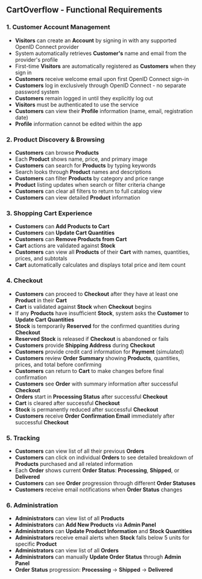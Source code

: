 
## CartOverflow - Functional Requirements

### 1. Customer Account Management
- **Visitors** can create an **Account** by signing in with any supported OpenID Connect provider
- System automatically retrieves **Customer's** name and email from the provider's profile
- First-time **Visitors** are automatically registered as **Customers** when they sign in
- **Customers** receive welcome email upon first OpenID Connect sign-in
- **Customers** log in exclusively through OpenID Connect - no separate password system
- **Customers** remain logged in until they explicitly log out
- **Visitors** must be authenticated to use the service
- **Customers** can view their **Profile** information (name, email, registration date)
- **Profile** information cannot be edited within the app

### 2. Product Discovery & Browsing
- **Customers** can browse **Products**
- Each **Product** shows name, price, and primary image
- **Customers** can search for **Products** by typing keywords
- Search looks through **Product** names and descriptions  
- **Customers** can filter **Products** by category and price range
- **Product** listing updates when search or filter criteria change
- **Customers** can clear all filters to return to full catalog view
- **Customers** can view detailed **Product** information

### 3. Shopping Cart Experience
- **Customers** can **Add Products to Cart**
- **Customers** can **Update Cart Quantities**
- **Customers** can **Remove Products from Cart**
- **Cart** actions are validated against **Stock**
- **Customers** can view all **Products** of their **Cart** with names, quantities, prices, and subtotals
- **Cart** automatically calculates and displays total price and item count

### 4. Checkout
- **Customers** can proceed to **Checkout** after they have at least one **Product** in their **Cart**
- **Cart** is validated against **Stock** when **Checkout** begins
- If any **Products** have insufficient **Stock**, system asks the **Customer** to **Update Cart Quantities**
- **Stock** is temporarily **Reserved** for the confirmed quantities during **Checkout**
- **Reserved Stock** is released if **Checkout** is abandoned or fails
- **Customers** provide **Shipping Address** during **Checkout**
- **Customers** provide credit card information for **Payment** (simulated)
- **Customers** review **Order Summary** showing **Products**, quantities, prices, and total before confirming
- **Customers** can return to **Cart** to make changes before final confirmation
- **Customers** see **Order** with summary information after successful **Checkout**
- **Orders** start in **Processing Status** after successful **Checkout**
- **Cart** is cleared after successful **Checkout**
- **Stock** is permanently reduced after successful **Checkout**
- **Customers** receive **Order Confirmation Email** immediately after successful **Checkout**

### 5. Tracking
- **Customers** can view list of all their previous **Orders**
- **Customers** can click on individual **Orders** to see detailed breakdown of **Products** purchased and all related information
- Each **Order** shows current **Order Status**: **Processing**, **Shipped**, or **Delivered**
- **Customers** can see **Order** progression through different **Order Statuses**
- **Customers** receive email notifications when **Order Status** changes

### 6. Administration
- **Administrators** can view list of all **Products**
- **Administrators** can **Add New Products** via **Admin Panel**
- **Administrators** can **Update Product Information** and **Stock Quantities**
- **Administrators** receive email alerts when **Stock** falls below 5 units for specific **Product**
- **Administrators** can view list of all **Orders**
- **Administrators** can manually **Update Order Status** through **Admin Panel**
- **Order Status** progression: **Processing** → **Shipped** → **Delivered**
